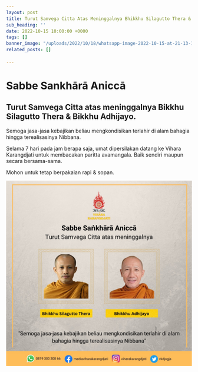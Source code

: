 ```yaml
---
layout: post
title: Turut Samvega Citta Atas Meninggalnya Bhikkhu Silagutto Thera & Bhikkhu Adhijayo
sub_heading: ''
date: 2022-10-15 10:00:00 +0000
tags: []
banner_image: "/uploads/2022/10/18/whatsapp-image-2022-10-15-at-21-13-17.jpeg"
related_posts: []

---
```

# **Sabbe Sankhārā Aniccā**

## **Turut Samvega Citta atas meninggalnya Bikkhu Silagutto Thera & Bikkhu Adhijayo.**

Semoga jasa-jasa kebajikan beliau mengkondisikan terlahir di alam bahagia hingga terealisasinya Nibbana.

Selama 7 hari pada jam berapa saja, umat dipersilakan datang ke Vihara Karangdjati untuk membacakan paritta avamangala. Baik sendiri maupun secara bersama-sama.

Mohon untuk tetap berpakaian rapi & sopan.

![bikkhu silagutto thera & bikkhu abhijayo](/uploads/2022/10/18/whatsapp-image-2022-10-15-at-15-23-43.jpeg "samvega citta")